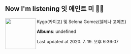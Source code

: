 ## Now I'm listening 잇 에인트 미 🎵🎵

[<img align="left" width="100" src="https://i.ytimg.com/vi/u3VTKvdAuIY/sddefault.jpg?sqp=-oaymwEWCJADEOEBIAQqCghqEJQEGHgg6AJIWg&rs">](https://music.youtube.com/channel/UCkhjJ1ozo9YkGtZ2Vl-QpwA)

Kygo(카이고) 및 Selena Gomez(셀레나 고메즈)

**Albums**: undefined

Last updated at 2020. 7. 19. 오후 6:36:07
